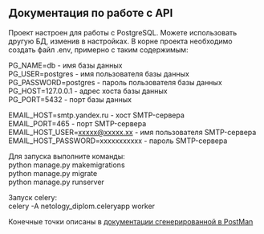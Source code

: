 ## Документация по работе с API

Проект настроен для работы с PostgreSQL. Можете использовать другую БД, изменив в настройках.
В корне проекта необходимо создать файл .env, примерно с таким содержимым:

PG_NAME=db - имя базы данных  
PG_USER=postgres - имя пользователя базы данных  
PG_PASSWORD=postgres - пароль пользователя базы данных  
PG_HOST=127.0.0.1 - адрес хоста базы данных  
PG_PORT=5432 - порт базы данных  

EMAIL_HOST=smtp.yandex.ru - хост SMTP-сервера  
EMAIL_PORT=465 - порт SMTP-сервера  
EMAIL_HOST_USER=xxxxx@xxxxx.xx - имя пользователя SMTP-сервера  
EMAIL_HOST_PASSWORD=xxxxxxxxxxx - пароль SMTP-сервера  

Для запуска выполните команды:  
python manage.py makemigrations  
python manage.py migrate  
python manage.py runserver

Запуск celery:  
celery -A netology_diplom.celeryapp worker

Конечные точки описаны в [документации сгенерированной в PostMan](https://documenter.getpostman.com/view/39161558/2sAY55adNw)

